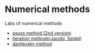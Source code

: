 # Numerical methods
Labs of numerical methods

- [gauss method (2nd version)](https://github.com/MaksGovor/numerical/tree/main/lab1)
- [iteration methods(Jacobi, Seidel)](https://github.com/MaksGovor/numerical/tree/main/lab2)
- [danilevsky method](https://github.com/MaksGovor/numerical/tree/main/lab3)

